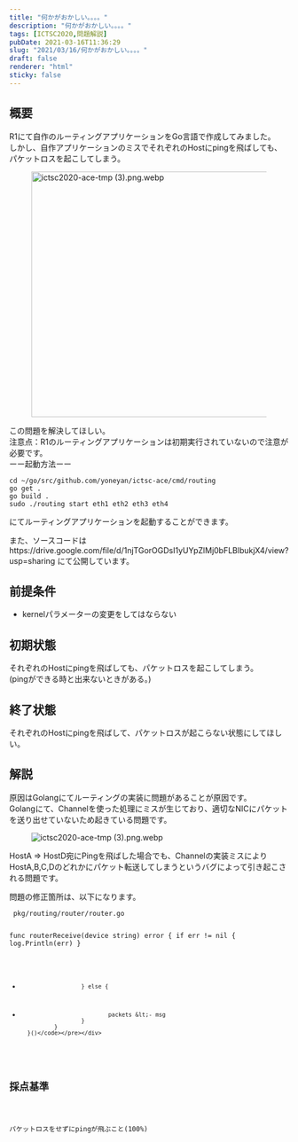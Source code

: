 ```yaml
---
title: "何かがおかしい。。。。"
description: "何かがおかしい。。。。"
tags: [ICTSC2020,問題解説]
pubDate: 2021-03-16T11:36:29
slug: "2021/03/16/何かがおかしい。。。。"
draft: false
renderer: "html"
sticky: false
---
```



<h2>概要</h2>



<p>R1にて自作のルーティングアプリケーションをGo言語で作成してみました。  <br>
しかし、自作アプリケーションのミスでそれぞれのHostにpingを飛ばしても、パケットロスを起こしてしまう。</p>



<figure class="wp-block-image size-large"><a href="https://wiki.icttoracon.net/attachment/6041e1892f8d9c005ac002d2"><img decoding="async" loading="lazy" width="512" height="443" src="/images/wp/2021/08/6041e1892f8d9c005ac002d2-512x443.png.webp" alt="ictsc2020-ace-tmp (3).png.webp" class="wp-image-3367"/></a></figure>



<p>この問題を解決してほしい。  <br>
注意点：R1のルーティングアプリケーションは初期実行されていないので注意が必要です。<br>
ーー起動方法ーー</p>


<div class="wp-block-syntaxhighlighter-code "><pre class="brush: plain; title: ; title: ; notranslate" title=""><code>cd ~/go/src/github.com/yoneyan/ictsc-ace/cmd/routing
go get .
go build .
sudo ./routing start eth1 eth2 eth3 eth4</code></pre></div>


<p>にてルーティングアプリケーションを起動することができます。</p>



<p>また、ソースコードは https://drive.google.com/file/d/1njTGorOGDsI1yUYpZlMj0bFLBlbukjX4/view?usp=sharing にて公開しています。</p>



<h2>前提条件</h2>



<ul><li>kernelパラメーターの変更をしてはならない</li></ul>



<h2>初期状態</h2>



<p>それぞれのHostにpingを飛ばしても、パケットロスを起こしてしまう。  <br>
(pingができる時と出来ないときがある。)</p>



<h2>終了状態</h2>



<p>それぞれのHostにpingを飛ばして、パケットロスが起こらない状態にしてほしい。 </p>



<h2>解説</h2>



<p>原因はGolangにてルーティングの実装に問題があることが原因です。  <br>
 Golangにて、Channelを使った処理にミスが生じており、適切なNICにパケットを送り出せていないため起きている問題です。 </p>



<figure class="wp-block-image"><img decoding="async" src="/attachment/6041e1892f8d9c005ac002d2" alt="ictsc2020-ace-tmp (3).png.webp"/></figure>



<p>HostA =&gt; HostD宛にPingを飛ばした場合でも、Channelの実装ミスによりHostA,B,C,Dのどれかにパケット転送してしまうというバグによって引き起こされる問題です。</p>



<p>問題の修正箇所は、以下になります。</p>


<div class="wp-block-syntaxhighlighter-code "><pre class="brush: plain; title: ; title: ; notranslate" title=""><code> pkg/routing/router/router.go


 func routerReceive(device string) error {
                                if err != nil {
                                        log.Println(err)
                                }
+                       } else {
+                               packets &lt;- msg
                        }
                }
        }()</code></pre></div>


<h2>採点基準</h2>



<p>パケットロスをせずにpingが飛ぶこと(100%)</p>

